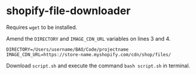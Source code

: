 # shopify-file-downloader

Requires `wget` to be installed.

Amend the `DIRECTORY` and `IMAGE_CDN_URL` variables on lines 3 and 4.

```
DIRECTORY=/Users/username/BAO/Code/projectname
IMAGE_CDN_URL=https://store-name.myshopify.com/cdn/shop/files/
```

Download `script.sh` and execute the command `bash script.sh` in terminal.
